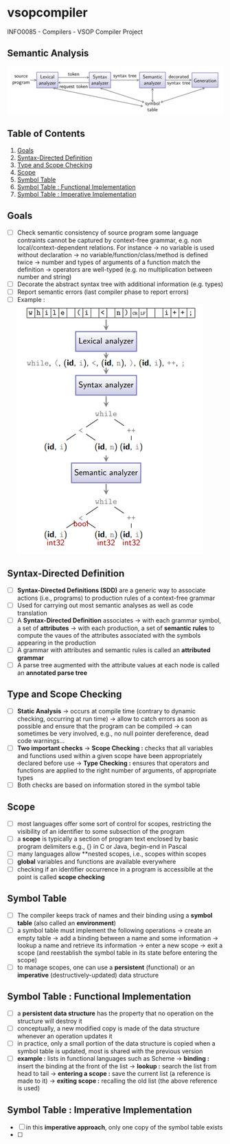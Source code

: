# vsopcompiler
INFO0085 - Compilers - VSOP Compiler Project

## Semantic Analysis

![Local Image](/images/semantic/semantic-analysis-pictures-3.PNG)

## Table of Contents
1. [Goals](#Goals)
2. [Syntax-Directed Definition](#syntax-directed-definition)
3. [Type and Scope Checking](#type-and-scope-checking)
4. [Scope](#Scope)
5. [Symbol Table](#Symbol-table)
6. [Symbol Table : Functional Implementation](#Symbol-Table-:-Functional-Implementation)
7. [Symbol Table : Imperative Implementation](#Symbol-Table-:-Imperative-Implementation)

## Goals
- [ ] Check semantic consistency of source program some language contraints cannot be captured by context-free grammar, e.g. non local/context-dependent relations. For instance 
    -> no variable is used without declaration
    -> no variable/function/class/method is defined twice
    -> number and types of arguments of a function match the definition
    -> operators are well-typed (e.g. no multiplication between number and string)
- [ ] Decorate the abstract syntax tree with additional information (e.g. types)
- [ ] Report semantic errors (last compiler phase to report errors)
- [ ] Example : \
![Local Image](/images/semantic/semantic-analysis-pictures-2.PNG)

## Syntax-Directed Definition
-[ ] **Syntax-Directed Definitions (SDD)** are a generic way to associate actions (i.e., programs) to production rules of a context-free grammar 
- [ ] Used for carrying out most semantic analyses as well as code translation
- [ ] A **Syntax-Directed Definition** associates
    -> with each grammar symbol, a set of **attributes**
    -> with each production, a set of **semantic rules** to compute the vaues of the attributes associated with the symbols appearing in the production
- [ ] A grammar with attributes and semantic rules is called an **attributed grammar**
- [ ] A parse tree augmented with the attribute values at each node is called an **annotated parse tree**

## Type and Scope Checking
- [ ] **Static Analysis**
    -> occurs at compile time (contrary to dynamic checking, occurring at run time)
    -> allow to catch errors as soon as possible and ensure that the program can be compiled
    -> can sometimes be very involved, e.g., no null pointer dereference, dead code warnings...
- [ ] **Two important checks**
    -> **Scope Checking :** checks that all variables and functions used within a given scope have been appropriately declared before use
    -> **Type Checking :** ensures that operators and functions are applied to the right number of arguments, of appropriate types
- [ ] Both checks are based on information stored in the symbol table

## Scope
- [ ] most languages offer some sort of control for scopes, restricting the visibility of an identifier to some subsection of the program
- [ ] a **scope** is typically a section of program text enclosed by basic program delimiters e.g., {} in C or Java, begin-end in Pascal
- [ ] many languages allow **nested scopes, i.e., scopes within scopes
- [ ] **global** variables and functions are available everywhere
- [ ] checking if an identifier occurrence in a program is accessiblle at the point is called **scope checking**

## Symbol Table
- [ ] The compiler keeps track of names and their binding using a **symbol table** (also called an **environment**)
- [ ] a symbol table must implement the following operations
    -> create an empty table
    -> add a binding between a name and some information
    -> lookup a name and retrieve its information
    -> enter a new scope
    -> exit a scope (and reestablish the symbol table in its state before entering the scope)
- [ ] to manage scopes, one can use a **persistent** (functional) or an **imperative** (destructively-updated) data structure

## Symbol Table : Functional Implementation
- [ ] a **persistent data structure** has the property that no operation on the structure will destroy it
- [ ] conceptually, a new modified copy is made of the data structure whenever an operation updates it
- [ ] in practice, only a small portion of the data structure is copied when a symbol table is updated, most is shared with the previous version
- [ ] **example :** lists in functional languages such as Scheme
    -> **binding :** insert the binding at the front of the list
    -> **lookup :** search the list from head to tail
    -> **entering a scope :** save the current list (a reference is made to it)
    -> **exiting  scope :** recalling the old list (the above reference is used)

## Symbol Table : Imperative Implementation
- [ ] in this **imperative approach**, only one copy of the symbol table exists
- [ ] 
